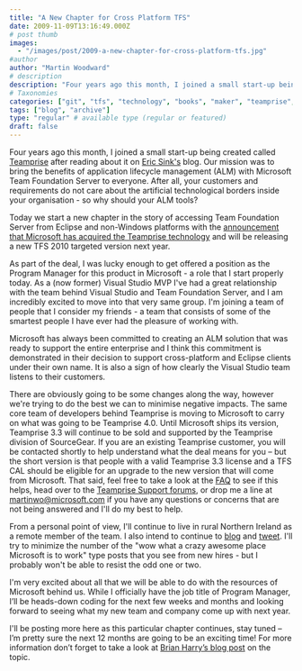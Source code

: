 ```yaml
---
title: "A New Chapter for Cross Platform TFS"
date: 2009-11-09T13:16:49.000Z
# post thumb
images:
  - "/images/post/2009-a-new-chapter-for-cross-platform-tfs.jpg"
#author
author: "Martin Woodward"
# description
description: "Four years ago this month, I joined a small start-up being created called Teamprise after reading about it on Eric Sink's blog."
# Taxonomies
categories: ["git", "tfs", "technology", "books", "maker", "teamprise", "web", "personal"]
tags: ["blog", "archive"]
type: "regular" # available type (regular or featured)
draft: false
---
```

Four years ago this month, I joined a small start-up being created called [Teamprise](http://www.teamprise.com) after reading about it on [Eric Sink's](http://www.ericsink.com/) blog. Our mission was to bring the benefits of application lifecycle management (ALM) with Microsoft Team Foundation Server to everyone. After all, your customers and requirements do not care about the artificial technological borders inside your organisation - so why should your ALM tools?  

Today we start a new chapter in the story of accessing Team Foundation Server from Eclipse and non-Windows platforms with the [announcement that Microsoft has acquired the Teamprise technology](http://www.microsoft.com/presspass/press/2009/nov09/11-09TeamprisePR.mspx) and will be releasing a new TFS 2010 targeted version next year.  

As part of the deal, I was lucky enough to get offered a position as the Program Manager for this product in Microsoft - a role that I start properly today. As a (now former) Visual Studio MVP I've had a great relationship with the team behind Visual Studio and Team Foundation Server, and I am incredibly excited to move into that very same group. I'm joining a team of people that I consider my friends - a team that consists of some of the smartest people I have ever had the pleasure of working with.   

Microsoft has always been committed to creating an ALM solution that was ready to support the entire enterprise and I think this commitment is demonstrated in their decision to support cross-platform and Eclipse clients under their own name. It is also a sign of how clearly the Visual Studio team listens to their customers.  

There are obviously going to be some changes along the way, however we're trying to do the best we can to minimise negative impacts. The same core team of developers behind Teamprise is moving to Microsoft to carry on what was going to be Teamprise 4.0. Until Microsoft ships its version, Teamprise 3.3 will continue to be sold and supported by the Teamprise division of SourceGear. If you are an existing Teamprise customer, you will be contacted shortly to help understand what the deal means for you – but the short version is that people with a valid Teamprise 3.3 license and a TFS CAL should be eligible for an upgrade to the new version that will come from Microsoft. That said, feel free to take a look at the [FAQ](http://www.microsoft.com/pathways/teamprise) to see if this helps, head over to the [Teamprise Support forums](http://support.teamprise.com), or drop me a line at [martinwo@microsoft.com](mailto:martinwo@microsoft.com) if you have any questions or concerns that are not being answered and I'll do my best to help.  

From a personal point of view, I'll continue to live in rural Northern Ireland as a remote member of the team. I also intend to continue to [blog](http://www.woodwardweb.com) and [tweet](http://twitter.com/martinwoodward). I'll try to minimize the number of the "wow what a crazy awesome place Microsoft is to work" type posts that you see from new hires - but I probably won't be able to resist the odd one or two.  

I'm very excited about all that we will be able to do with the resources of Microsoft behind us. While I officially have the job title of Program Manager, I’ll be heads-down coding for the next few weeks and months and looking forward to seeing what my new team and company come up with next year.   

I'll be posting more here as this particular chapter continues, stay tuned – I’m pretty sure the next 12 months are going to be an exciting time!  For more information don’t forget to take a look at [Brian Harry’s blog post](http://blogs.msdn.com/bharry/archive/2009/11/09/microsoft-has-acquired-the-teamprise-client-suite.aspx) on the topic.